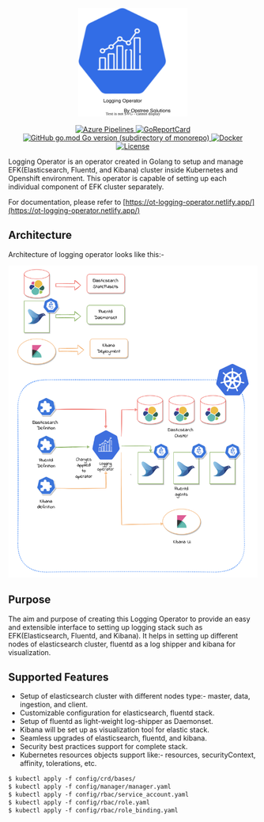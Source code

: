 <p align="center">
  <img src="./static/logging-operator-logo.svg" height="220" width="220">
</p>

<p align="center">
  <a href="https://dev.azure.com/opstreedevops/DevOps/_build/latest?definitionId=8&repoName=OT-CONTAINER-KIT%logging-operator&branchName=master">
    <img src="https://dev.azure.com/opstreedevops/DevOps/_apis/build/status/logging-operator?repoName=OT-CONTAINER-KIT%logging-operator&branchName=master" alt="Azure Pipelines">
  </a>
  <a href="https://goreportcard.com/report/github.com/OT-CONTAINER-KIT/logging-operator">
    <img src="https://goreportcard.com/badge/github.com/OT-CONTAINER-KIT/logging-operator" alt="GoReportCard">
  </a>
  <a href="http://golang.org">
    <img src="https://img.shields.io/github/go-mod/go-version/OT-CONTAINER-KIT/logging-operator" alt="GitHub go.mod Go version (subdirectory of monorepo)">
  </a>
  <a href="https://quay.io/repository/opstree/logging-operator">
    <img src="https://img.shields.io/badge/container-ready-green" alt="Docker">
  </a>
  <a href="https://github.com/OT-CONTAINER-KIT/logging-operator/master/LICENSE">
    <img src="https://img.shields.io/badge/License-Apache%202.0-blue.svg" alt="License">
  </a>
</p>

Logging Operator is an operator created in Golang to setup and manage EFK(Elasticsearch, Fluentd, and Kibana) cluster inside Kubernetes and Openshift environment. This operator is capable of setting up each individual component of EFK cluster separately.

For documentation, please refer to [https://ot-logging-operator.netlify.app/](https://ot-logging-operator.netlify.app/)

## Architecture

Architecture of logging operator looks like this:-

<div align="center">
    <img src="./static/logging-operator-arc.png">
</div>

## Purpose

The aim and purpose of creating this Logging Operator to provide an easy and extensible interface to setting up logging stack such as EFK(Elasticsearch, Fluentd, and Kibana). It helps in setting up different nodes of elasticsearch cluster, fluentd as a log shipper and kibana for visualization.

## Supported Features

- Setup of elasticsearch cluster with different nodes type:- master, data, ingestion, and client.
- Customizable configuration for elasticsearch, fluentd stack.
- Setup of fluentd as light-weight log-shipper as Daemonset.
- Kibana will be set up as visualization tool for elastic stack.
- Seamless upgrades of elasticsearch, fluentd, and kibana.
- Security best practices support for complete stack.
- Kubernetes resources objects support like:- resources, securityContext, affinity, tolerations, etc.

```shell
$ kubectl apply -f config/crd/bases/
$ kubectl apply -f config/manager/manager.yaml
$ kubectl apply -f config/rbac/service_account.yaml
$ kubectl apply -f config/rbac/role.yaml
$ kubectl apply -f config/rbac/role_binding.yaml
```
